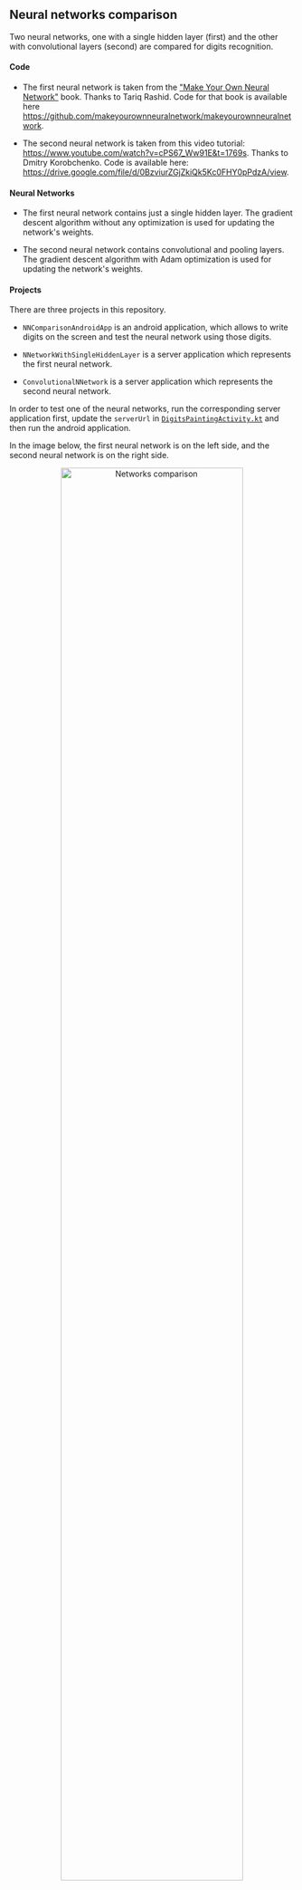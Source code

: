 ## Neural networks comparison

Two neural networks, one with a single hidden layer (first) and the other with convolutional layers (second) are compared for digits recognition.

#### Code

- The first neural network is taken from the ["Make Your Own Neural Network"](https://www.amazon.com/Make-Your-Own-Neural-Network-ebook/dp/B01EER4Z4G) book. Thanks to Tariq Rashid. Code for that book is available here https://github.com/makeyourownneuralnetwork/makeyourownneuralnetwork.

- The second neural network is taken from this video tutorial: https://www.youtube.com/watch?v=cPS67_Ww91E&t=1769s. Thanks to Dmitry Korobchenko. Code is available here: https://drive.google.com/file/d/0BzviurZGjZkiQk5Kc0FHY0pPdzA/view. 

#### Neural Networks

- The first neural network contains just a single hidden layer. The gradient descent algorithm without any optimization is used for updating the network's weights.

- The second neural network contains convolutional and pooling layers. The gradient descent algorithm with Adam optimization is used for updating the network's weights. 

#### Projects

There are three projects in this repository. 

- `NNComparisonAndroidApp`  is an android application, which allows to write digits on the screen and test the neural network using those digits.

- `NNetworkWithSingleHiddenLayer` is a server application which represents the first neural network.

- `ConvolutionalNNetwork` is a server application which represents the second neural network.

In order to test one of the neural networks, run the corresponding server application first, update the `serverUrl` in [`DigitsPaintingActivity.kt`](/NNComparisonAndroidApp/app/src/main/java/info/ayyes/nncomparison/DigitsPaintingActivity.kt) and then run the android application.


In the image below, the first neural network is on the left side, and the second neural network is on the right side.

<p align="center">
  <img width="80%" alt="Networks comparison" src="https://www.dropbox.com/s/rztjzx55ns4pt55/NNComparison.gif?raw=1">
</p>